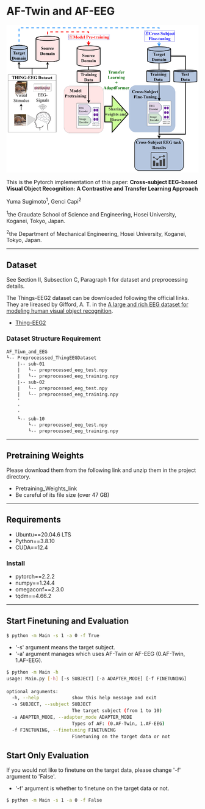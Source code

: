 # AF-Twin and AF-EEG
![fig1](overview.png)

This is the Pytorch implementation of this paper: **Cross-subject EEG-based Visual Object Recognition: A Contrastive and Transfer Learning Approach**
	
Yuma Sugimoto<sup>1</sup>, Genci Capi<sup>2</sup>

<sup>1</sup>the Graudate School of Science and Engineering, Hosei University, Koganei, Tokyo, Japan.

<sup>2</sup>the Department of Mechanical Engineering, Hosei University, Koganei, Tokyo, Japan.
***
## Dataset
See Section II, Subsection C, Paragraph 1 for dataset and preprocessing details.

The Things-EEG2 dataset can be downloaded following the official links. They are lireased by Gifford, A. T. in the [A large and rich EEG dataset for modeling human visual object recognition](https://www.sciencedirect.com/science/article/pii/S1053811922008758?via%3Dihub).
* [Thing-EEG2](https://osf.io/3jk45/)

### Dataset Structure Requirement
```
AF_Tiwn_and_EEG
└-- Preprocesssed_ThingEEGDataset
    |-- sub-01
    |	└-- preprocessed_eeg_test.npy
    |	└-- preprocessed_eeg_training.npy
    |-- sub-02
    |	└-- preprocessed_eeg_test.npy
    |	└-- preprocessed_eeg_training.npy
    '
    '
    '
    └-- sub-10
    	└-- preprocessed_eeg_test.npy
    	└-- preprocessed_eeg_training.npy
```
***
## Pretraining Weights
Please download them from the following link and unzip them in the project directory.
* Pretraining_Weights_link
* Be careful of its file size (over 47 GB)

***
## Requirements
* Ubuntu==20.04.6 LTS
* Python==3.8.10
* CUDA==12.4
### Install
* pytorch==2.2.2
* numpy==1.24.4
* omegaconf==2.3.0
* tqdm==4.66.2

***
## Start Finetuning and Evaluation
```bash
$ python -m Main -s 1 -a 0 -f True
```
* '-s' argument means the target subject.
* '-a' argument manages which uses AF-Twin or AF-EEG (0.AF-Twin, 1.AF-EEG).
```bash
$ python -m Main -h
usage: Main.py [-h] [-s SUBJECT] [-a ADAPTER_MODE] [-f FINETUNING]

optional arguments:
  -h, --help            show this help message and exit
  -s SUBJECT, --subject SUBJECT
                        The target subject (from 1 to 10)
  -a ADAPTER_MODE, --adapter_mode ADAPTER_MODE
                        Types of AF: (0.AF-Twin, 1.AF-EEG)
  -f FINETUNING, --finetuning FINETUNING
                        Finetuning on the target data or not
```
## Start Only Evaluation
If you would not like to finetune on the target data, please change '-f' argument to 'False'.
* '-f' argument is whether to finetune on the target data or not.
```bash
$ python -m Main -s 1 -a 0 -f False
```
